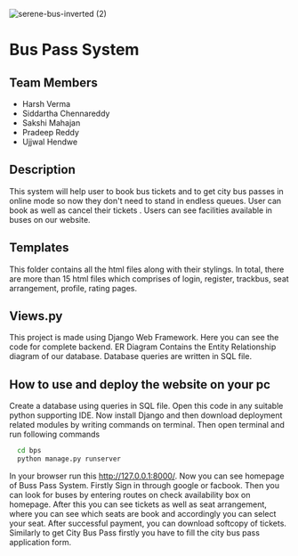 
![serene-bus-inverted (2)](https://user-images.githubusercontent.com/85924566/163560670-a6b729fd-aea2-48a5-9e7c-cc7282abd823.png)
# Bus Pass System
## Team Members



- Harsh Verma
- Siddartha Chennareddy
- Sakshi Mahajan
- Pradeep Reddy
- Ujjwal Hendwe

## Description
This system will help user to book bus tickets and to get 
city bus passes in online mode so now they don't need to 
stand in endless queues. User can book as well as cancel
their tickets . Users can see facilities available in
buses on our website.

## Templates
This folder contains all the html files along with their stylings. In total, there are
more than 15 html files which comprises of login, register, trackbus, seat arrangement, profile,
rating pages.
 
## Views.py
This project is made using Django Web Framework. Here you can see the code for complete 
backend. ER Diagram Contains the Entity Relationship diagram of our database.
Database queries are written in SQL file.

## How to use and deploy the website on your pc
Create a database using queries in SQL file. Open this code in any suitable python supporting IDE.
Now install Django and then download deployment related modules by writing commands on terminal.
Then open terminal and run following commands 
```bash
  cd bps
  python manage.py runserver
```
In your browser run this http://127.0.0.1:8000/. Now you can see 
homepage of Buss Pass System. Firstly Sign in through google or facbook.
Then you can look for buses by entering routes on check availability 
box on homepage. After this you can see tickets as well as seat arrangement, 
where you can see which seats are book and accordingly you can select your seat.
After successful payment, you can download softcopy of tickets.
Similarly to get City Bus Pass firstly you have to fill the city bus pass
application form.












